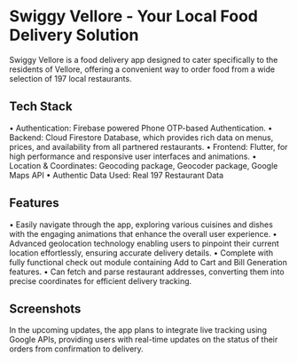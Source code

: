 # Swiggy Vellore - Your Local Food Delivery Solution
Swiggy Vellore is a food delivery app designed to cater specifically to the residents of Vellore, offering a convenient way to order food from a wide selection of 197 local restaurants.

## Tech Stack
• Authentication: Firebase powered Phone OTP-based Authentication.
• Backend: Cloud Firestore Database, which provides rich data on menus, prices, and availability from all partnered restaurants.
• Frontend: Flutter, for high performance and responsive user interfaces and animations.
• Location & Coordinates: Geocoding package, Geocoder package, Google Maps API
• Authentic Data Used: Real 197 Restaurant Data

## Features
• Easily navigate through the app, exploring various cuisines and dishes with the engaging animations that enhance the overall user experience.
• Advanced geolocation technology enabling users to pinpoint their current location effortlessly, ensuring accurate delivery details. 
• Complete with fully functional check out module containing Add to Cart and Bill Generation features.
• Can fetch and parse restaurant addresses, converting them into precise coordinates for efficient delivery tracking. 

## Screenshots

In the upcoming updates, the app plans to integrate live tracking using Google APIs, providing users with real-time updates on the status of their orders from confirmation to delivery.
